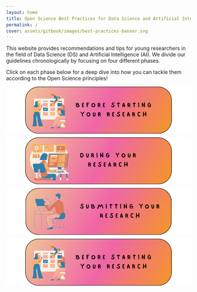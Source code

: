 ```yaml
---
layout: home
title: Open Science Best Practices for Data Science and Artificial Intelligence
permalink: /
cover: assets/gitbook/images/best-practices-banner.svg
---
```


This website provides recommendations and tips for young researchers in the field of Data Science
(DS) and Artificial Intelligence (AI). We divide our guidelines chronologically by focusing on four different phases.

Click on each phase below for a deep dive into how you can tackle them according to the Open Science principles!


<a href="https://nfdi4ds.github.io/ds-best-practices/jekyll/2019-04-27-before_research.html"><img src="assets/gitbook/images/before-home.png"
     alt=""
     style="float: left; margin-right: 10px; margin-bottom: 10px;" /></a>

<a href="https://nfdi4ds.github.io/ds-best-practices/jekyll/2019-04-28-during_research.html"><img src="assets/gitbook/images/during-home.png"
     alt=""
     style="float: left; margin-right: 10px; margin-bottom: 10px;" /></a>

<a href="https://nfdi4ds.github.io/ds-best-practices/jekyll/2019-04-29-submitting.html"><img src="assets/gitbook/images/submit-home.png"
     alt=""
     style="float: left; margin-right: 10px; margin-bottom: 10px;" /></a>

<a href="https://nfdi4ds.github.io/ds-best-practices/jekyll/2021-08-10-publishing.html"><img src="assets/gitbook/images/before-home.png"
     alt=""
     style="float: left; margin-right: 10px; margin-bottom: 10px;" /></a>
